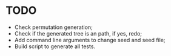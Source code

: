 # TODO

- Check permutation generation;
- Check if the generated tree is an path, if yes, redo;
- Add command line arguments to change seed and seed file;
- Build script to generate all tests.
